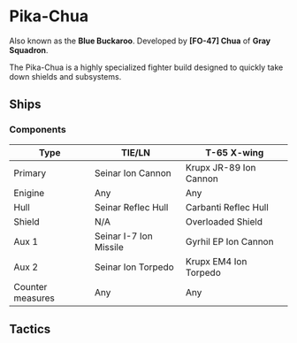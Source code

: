 # Pika-Chua

Also known as the **Blue Buckaroo**. Developed by **[FO-47] Chua** of **Gray Squadron**.

The Pika-Chua is a highly specialized fighter build designed to quickly take down shields and subsystems.

## Ships

### Components
Type|TIE/LN|T-65 X-wing
---|---|---
Primary|Seinar Ion Cannon|Krupx JR-89 Ion Cannon
Enigine|Any|Any
Hull|Seinar Reflec Hull|Carbanti Reflec Hull
Shield|N/A|Overloaded Shield
Aux 1|Seinar I-7 Ion Missile|Gyrhil EP Ion Cannon
Aux 2|Seinar Ion Torpedo|Krupx EM4 Ion Torpedo
Counter measures|Any|Any

## Tactics
